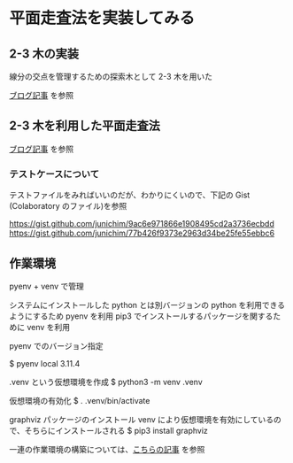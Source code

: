 # 平面走査法を実装してみる

## 2-3 木の実装

線分の交点を管理するための探索木として 2-3 木を用いた

[ブログ記事](https://blog.mori-soft.com/entry/2023/07/13/214703) を参照

## 2-3 木を利用した平面走査法

[ブログ記事](https://blog.mori-soft.com/entry/2024/09/14/150118) を参照

### テストケースについて

テストファイルをみればいいのだが、わかりにくいので、下記の Gist (Colaboratory のファイル)を参照

https://gist.github.com/junichim/9ac6e971866e1908495cd2a3736ecbdd
https://gist.github.com/junichim/77b426f9373e2963d34be25fe55ebbc6

## 作業環境

pyenv + venv で管理

システムにインストールした python とは別バージョンの python を利用できるようにするため pyenv を利用
pip3 でインストールするパッケージを関するために venv を利用

pyenv でのバージョン指定

$ pyenv local 3.11.4


.venv という仮想環境を作成
$ python3 -m venv .venv

仮想環境の有効化
$ . .venv/bin/activate

graphviz パッケージのインストール
venv により仮想環境を有効にしているので、そちらにインストールされる
$ pip3 install graphviz

一連の作業環境の構築については、[こちらの記事](https://blog.mori-soft.com/entry/2023/06/09/224950) を参照

